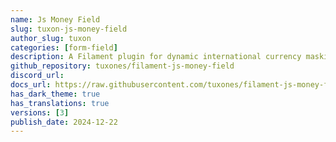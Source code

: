 ```yaml
---
name: Js Money Field
slug: tuxon-js-money-field
author_slug: tuxon
categories: [form-field]
description: A Filament plugin for dynamic international currency masking using  JavaScript Intl.
github_repository: tuxones/filament-js-money-field
discord_url:
docs_url: https://raw.githubusercontent.com/tuxones/filament-js-money-field/main/README.md
has_dark_theme: true
has_translations: true
versions: [3]
publish_date: 2024-12-22
---
```

